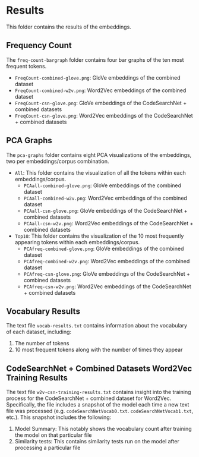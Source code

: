 # Results
This folder contains the results of the embeddings.

## Frequency Count
The `freq-count-bargraph` folder contains four bar graphs of the ten most frequent tokens.

- `FreqCount-combined-glove.png`: GloVe embeddings of the combined dataset
- `FreqCount-combined-w2v.png`: Word2Vec embeddings of the combined dataset
- `FreqCount-csn-glove.png`: GloVe embeddings of the CodeSearchNet + combined datasets
- `FreqCount-csn-glove.png`: Word2Vec embeddings of the CodeSearchNet + combined datasets

## PCA Graphs
The `pca-graphs` folder contains eight PCA visualizations of the embeddings, two per embeddings/corpus combination.

- `All`: This folder contains the visualization of all the tokens within each embeddings/corpus.
  - `PCAall-combined-glove.png`: GloVe embeddings of the combined dataset
  - `PCAall-combined-w2v.png`: Word2Vec embeddings of the combined dataset
  - `PCAall-csn-glove.png`: GloVe embeddings of the CodeSearchNet + combined datasets
  - `PCAall-csn-w2v.png`: Word2Vec embeddings of the CodeSearchNet + combined datasets
- `Top10`: This folder contains the visualization of the 10 most frequently appearing tokens within each embeddings/corpus.
  - `PCAfreq-combined-glove.png`: GloVe embeddings of the combined dataset
  - `PCAfreq-combined-w2v.png`: Word2Vec embeddings of the combined dataset
  - `PCAfreq-csn-glove.png`: GloVe embeddings of the CodeSearchNet + combined datasets
  - `PCAfreq-csn-w2v.png`: Word2Vec embeddings of the CodeSearchNet + combined datasets  

## Vocabulary Results
The text file `vocab-results.txt` contains information about the vocabulary of each dataset, including:

1. The number of tokens
2. 10 most frequent tokens along with the number of times they appear

## CodeSearchNet + Combined Datasets Word2Vec Training Results
The text file `w2v-csn-training-results.txt` contains insight into the training process for the CodeSearchNet + combined dataset for Word2Vec. Specifically, the file includes a snapshot of the model each time a new text file was processed (e.g. `codeSearchNetVocab0.txt`. `codeSearchNetVocab1.txt`, etc.). This snapshot includes the following:

1. Model Summary: This notably shows the vocabulary count after training the model on that particular file
2. Similarity tests: This contains similarity tests run on the model after processing a particular file
